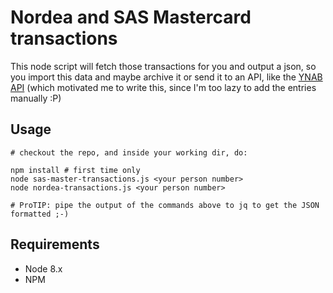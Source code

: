 # Nordea and SAS Mastercard transactions

This node script will fetch those transactions for you and output a json, so you import this data and maybe archive it or send it to an API, like the [YNAB API](https://www.youneedabudget.com/introducing-ynabs-api/) (which motivated me to write this, since I'm too lazy to add the entries manually :P)

## Usage

```
# checkout the repo, and inside your working dir, do:

npm install # first time only
node sas-master-transactions.js <your person number>
node nordea-transactions.js <your person number>

# ProTIP: pipe the output of the commands above to jq to get the JSON formatted ;-)
```

## Requirements

* Node 8.x
* NPM

